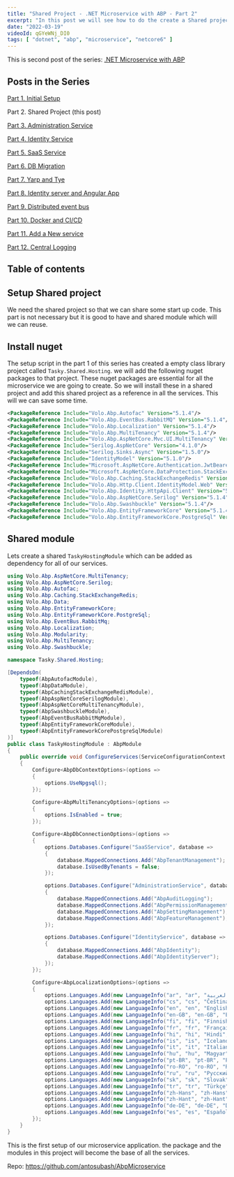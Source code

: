 ```yaml
---
title: "Shared Project - .NET Microservice with ABP - Part 2"
excerpt: "In this post we will see how to do the create a Shared project which will be used by all services"
date: "2022-03-19"
videoId: qGYeWNj_DI0 
tags: [ "dotnet", "abp", "microservice", "netcore6" ]
---
```


This is second post of the series: [.NET Microservice with ABP](https://blog.antosubash.com/posts/abp-microservice-series)

## Posts in the Series

[Part 1. Initial Setup](https://blog.antosubash.com/posts/netcore-microservice-with-abp-init-part-1)

Part 2. Shared Project (this post)

[Part 3. Administration Service](https://blog.antosubash.com/posts/netcore-microservice-with-abp-administration-services-part-3)

[Part 4. Identity Service](https://blog.antosubash.com/posts/netcore-microservice-with-abp-identity-services-part-4)

[Part 5. SaaS Service](https://blog.antosubash.com/posts/netcore-microservice-with-abp-saas-services-part-5)

[Part 6. DB Migration](https://blog.antosubash.com/posts/netcore-microservice-with-abp-db-migration-part-6)

[Part 7. Yarp and Tye](https://blog.antosubash.com/posts/netcore-microservice-with-abp-yarp-and-tye-part-7)

[Part 8. Identity server and Angular App](https://blog.antosubash.com/posts/netcore-microservice-with-abp-identity-server-and-angular-part-8)

[Part 9. Distributed event bus](https://blog.antosubash.com/posts/netcore-microservice-with-abp-distributed-event-bus-part-9)

[Part 10. Docker and CI/CD](https://blog.antosubash.com/posts/netcore-microservice-with-abp-docker-and-ci-cd-part-10)

[Part 11. Add a New service](https://blog.antosubash.com/posts/netcore-microservice-with-abp-add-new-service-part-11)

[Part 12. Central Logging](https://blog.antosubash.com/posts/netcore-microservice-with-abp-add-central-logging-part-12)

## Table of contents

## Setup Shared project

We need the shared project so that we can share some start up code. This part is not necessary but it is good to have and shared module which will we can reuse.

## Install nuget

The setup script in the part 1 of this series has created a empty class library project called `Tasky.Shared.Hosting`. we will add the following nuget packages to that project. These nuget packages are essential for all the microservice we are going to create. So we will install these in a shared project and add this shared project as a reference in all the services. This will we can save some time.

```xml
<PackageReference Include="Volo.Abp.Autofac" Version="5.1.4"/>
<PackageReference Include="Volo.Abp.EventBus.RabbitMQ" Version="5.1.4"/>
<PackageReference Include="Volo.Abp.Localization" Version="5.1.4"/>
<PackageReference Include="Volo.Abp.MultiTenancy" Version="5.1.4"/>
<PackageReference Include="Volo.Abp.AspNetCore.Mvc.UI.MultiTenancy" Version="5.1.4"/>
<PackageReference Include="Serilog.AspNetCore" Version="4.1.0"/>
<PackageReference Include="Serilog.Sinks.Async" Version="1.5.0"/>
<PackageReference Include="IdentityModel" Version="5.1.0"/>
<PackageReference Include="Microsoft.AspNetCore.Authentication.JwtBearer" Version="6.0.0"/>
<PackageReference Include="Microsoft.AspNetCore.DataProtection.StackExchangeRedis" Version="6.0.0"/>
<PackageReference Include="Volo.Abp.Caching.StackExchangeRedis" Version="5.1.4"/>
<PackageReference Include="Volo.Abp.Http.Client.IdentityModel.Web" Version="5.1.4"/>
<PackageReference Include="Volo.Abp.Identity.HttpApi.Client" Version="5.1.4"/>
<PackageReference Include="Volo.Abp.AspNetCore.Serilog" Version="5.1.4"/>
<PackageReference Include="Volo.Abp.Swashbuckle" Version="5.1.4"/>
<PackageReference Include="Volo.Abp.EntityFrameworkCore" Version="5.1.4"/>
<PackageReference Include="Volo.Abp.EntityFrameworkCore.PostgreSql" Version="5.1.4"/>
```

## Shared module

Lets create a shared `TaskyHostingModule` which can be added as dependency for all of our services.

```cs
using Volo.Abp.AspNetCore.MultiTenancy;
using Volo.Abp.AspNetCore.Serilog;
using Volo.Abp.Autofac;
using Volo.Abp.Caching.StackExchangeRedis;
using Volo.Abp.Data;
using Volo.Abp.EntityFrameworkCore;
using Volo.Abp.EntityFrameworkCore.PostgreSql;
using Volo.Abp.EventBus.RabbitMq;
using Volo.Abp.Localization;
using Volo.Abp.Modularity;
using Volo.Abp.MultiTenancy;
using Volo.Abp.Swashbuckle;

namespace Tasky.Shared.Hosting;

[DependsOn(
    typeof(AbpAutofacModule),
    typeof(AbpDataModule),
    typeof(AbpCachingStackExchangeRedisModule),
    typeof(AbpAspNetCoreSerilogModule),
    typeof(AbpAspNetCoreMultiTenancyModule),
    typeof(AbpSwashbuckleModule),
    typeof(AbpEventBusRabbitMqModule),
    typeof(AbpEntityFrameworkCoreModule),
    typeof(AbpEntityFrameworkCorePostgreSqlModule)
)]
public class TaskyHostingModule : AbpModule
{
    public override void ConfigureServices(ServiceConfigurationContext context)
    {
        Configure<AbpDbContextOptions>(options =>
        {
            options.UseNpgsql();
        });

        Configure<AbpMultiTenancyOptions>(options =>
        {
            options.IsEnabled = true;
        });

        Configure<AbpDbConnectionOptions>(options =>
        {
            options.Databases.Configure("SaaSService", database =>
            {
                database.MappedConnections.Add("AbpTenantManagement");
                database.IsUsedByTenants = false;
            });

            options.Databases.Configure("AdministrationService", database =>
            {
                database.MappedConnections.Add("AbpAuditLogging");
                database.MappedConnections.Add("AbpPermissionManagement");
                database.MappedConnections.Add("AbpSettingManagement");
                database.MappedConnections.Add("AbpFeatureManagement");
            });

            options.Databases.Configure("IdentityService", database =>
            {
                database.MappedConnections.Add("AbpIdentity");
                database.MappedConnections.Add("AbpIdentityServer");
            });
        });

        Configure<AbpLocalizationOptions>(options =>
        {
            options.Languages.Add(new LanguageInfo("ar", "ar", "العربية"));
            options.Languages.Add(new LanguageInfo("cs", "cs", "Čeština"));
            options.Languages.Add(new LanguageInfo("en", "en", "English"));
            options.Languages.Add(new LanguageInfo("en-GB", "en-GB", "English (UK)"));
            options.Languages.Add(new LanguageInfo("fi", "fi", "Finnish"));
            options.Languages.Add(new LanguageInfo("fr", "fr", "Français"));
            options.Languages.Add(new LanguageInfo("hi", "hi", "Hindi", "in"));
            options.Languages.Add(new LanguageInfo("is", "is", "Icelandic", "is"));
            options.Languages.Add(new LanguageInfo("it", "it", "Italiano", "it"));
            options.Languages.Add(new LanguageInfo("hu", "hu", "Magyar"));
            options.Languages.Add(new LanguageInfo("pt-BR", "pt-BR", "Português"));
            options.Languages.Add(new LanguageInfo("ro-RO", "ro-RO", "Română"));
            options.Languages.Add(new LanguageInfo("ru", "ru", "Русский"));
            options.Languages.Add(new LanguageInfo("sk", "sk", "Slovak"));
            options.Languages.Add(new LanguageInfo("tr", "tr", "Türkçe"));
            options.Languages.Add(new LanguageInfo("zh-Hans", "zh-Hans", "简体中文"));
            options.Languages.Add(new LanguageInfo("zh-Hant", "zh-Hant", "繁體中文"));
            options.Languages.Add(new LanguageInfo("de-DE", "de-DE", "Deutsch"));
            options.Languages.Add(new LanguageInfo("es", "es", "Español"));
        });
    }
}
```

This is the first setup of our microservice application. the package and the modules in this project will become the base of all the services.

Repo: <https://github.com/antosubash/AbpMicroservice>
